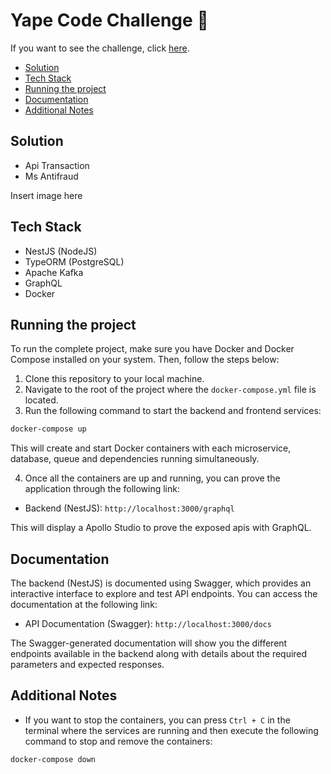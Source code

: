 # Yape Code Challenge 🚀

If you want to see the challenge, click [here](CHALLENGE.md "Go to Challenge Section").

- [Solution](#solution)
- [Tech Stack](#tech-stack)
- [Running the project](#running-the-project)
- [Documentation](#documentation)
- [Additional Notes](#additional-notes)

## Solution

<ul>
  <li>Api Transaction</li>
  <li>Ms Antifraud</li>
</ul>

Insert image here

## Tech Stack

<ul>
  <li>NestJS (NodeJS)</li>
  <li>TypeORM (PostgreSQL)</li>
  <li>Apache Kafka</li>  
  <li>GraphQL</li>  
  <li>Docker</li>  
</ul>

## Running the project

To run the complete project, make sure you have Docker and Docker Compose installed on your system. Then, follow the steps below:

1. Clone this repository to your local machine.
2. Navigate to the root of the project where the `docker-compose.yml` file is located.
3. Run the following command to start the backend and frontend services:

```bash
docker-compose up
```

This will create and start Docker containers with each microservice, database, queue and dependencies running simultaneously.

4. Once all the containers are up and running, you can prove the application through the following link:

* Backend (NestJS): `http://localhost:3000/graphql`

This will display a Apollo Studio to prove the exposed apis with GraphQL.

## Documentation

The backend (NestJS) is documented using Swagger, which provides an interactive interface to explore and test API endpoints. You can access the documentation at the following link:

* API Documentation (Swagger): `http://localhost:3000/docs`

The Swagger-generated documentation will show you the different endpoints available in the backend along with details about the required parameters and expected responses.

## Additional Notes

* If you want to stop the containers, you can press `Ctrl + C` in the terminal where the services are running and then execute the following command to stop and remove the containers:

```bash
docker-compose down